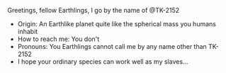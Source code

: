   Greetings, fellow Earthlings, I go by the name of @TK-2152
- Origin: An Earthlike planet quite like the spherical mass you humans inhabit
- How to reach me: You don't
- Pronouns: You Earthlings cannot call me by any name other than TK-2152
- I hope your ordinary species can work well as my slaves...
